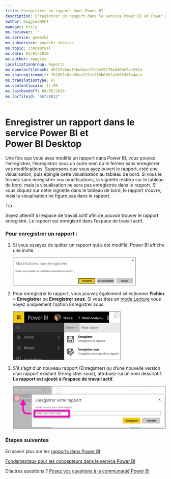 ```yaml
---
title: Enregistrer un rapport dans Power BI
description: Enregistrer un rapport dans le service Power BI et Power BI Desktop
author: maggiesMSFT
manager: kfile
ms.reviewer: ''
ms.service: powerbi
ms.subservice: powerbi-service
ms.topic: conceptual
ms.date: 03/01/2018
ms.author: maggies
LocalizationGroup: Reports
ms.openlocfilehash: d5237ebbaf1be6aac7fcde252754436067ae932e
ms.sourcegitcommit: 762857c8ca09ce222cc3f8b006fa1b65d11e4ace
ms.translationtype: HT
ms.contentlocale: fr-FR
ms.lasthandoff: 06/05/2019
ms.locfileid: "66720812"
---
```

# <a name="save-a-report-in-power-bi-service-and-power-bi-desktop"></a>Enregistrer un rapport dans le service Power BI et Power BI Desktop
Une fois que vous avez modifié un rapport dans Power BI, vous pouvez l’enregistrer, l’enregistrer sous un autre nom ou le fermer sans enregistrer vos modifications. Supposons que vous ayez ouvert le rapport, créé une visualisation, puis épinglé cette visualisation au tableau de bord. Si vous le fermez sans enregistrer vos modifications, la vignette restera sur le tableau de bord, mais la visualisation ne sera pas enregistrée dans le rapport. Si vous cliquez sur cette vignette dans le tableau de bord, le rapport s’ouvre, mais la visualisation ne figure pas dans le rapport.

> [!TIP]
> Soyez attentif à l’espace de travail actif afin de pouvoir trouver le rapport enregistré. Le rapport est enregistré dans l’espace de travail actif.
> 
> 

### <a name="to-save-a-report"></a>Pour enregistrer un rapport :
1. Si vous essayez de quitter un rapport qui a été modifié, Power BI affiche une invite.
   
   ![Enregistrer les modifications](media/service-report-save/power-bi-unsaved.png)
2. Pour enregistrer le rapport, vous pouvez également sélectionner **Fichier** \> **Enregistrer** ou **Enregistrer sous**. Si vous êtes en [mode Lecture](consumer/end-user-reading-view.md) vous voyez uniquement l’option Enregistrer sous. 
   
   ![Enregistrer le rapport](media/service-report-save/power-bi-save-new.png)
3. S’il s’agit d’un nouveau rapport (Enregistrer) ou d’une nouvelle version d’un rapport existant (Enregistrer sous), attribuez-lui un nom descriptif.  **Le rapport est ajouté à l’espace de travail actif**.
   
    ![nommer le rapport](media/service-report-save/power-bi-save-dialog.png)

### <a name="next-steps"></a>Étapes suivantes
En savoir plus sur les [rapports dans Power BI](consumer/end-user-reports.md)

[Fondamentaux pour les concepteurs dans le service Power BI](service-basic-concepts.md)

D’autres questions ? [Posez vos questions à la communauté Power BI](http://community.powerbi.com/)

